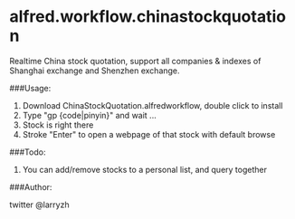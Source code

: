 alfred.workflow.chinastockquotation
===================================

Realtime China stock quotation, support all companies &amp; indexes of Shanghai exchange and Shenzhen exchange.

###Usage:

1. Download ChinaStockQuotation.alfredworkflow, double click to install
2. Type "gp {code|pinyin}" and wait ...
3. Stock is right there
4. Stroke "Enter" to open a webpage of that stock with default browse

###Todo:

1. You can add/remove stocks to a personal list, and query together

###Author:

twitter @larryzh